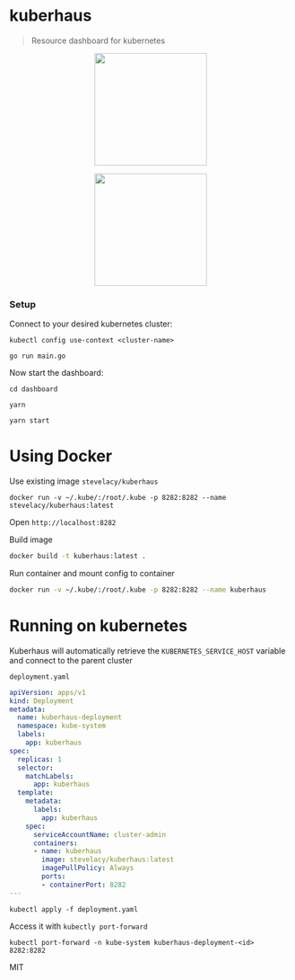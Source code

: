# kuberhaus
> Resource dashboard for kubernetes

<p align="center">
  <img height="200" src="assets/logo.png">
</p>

<p align="center">
  <img height="200" src="assets/screenshot1.png">
</p>


### Setup

Connect to your desired kubernetes cluster:

```
kubectl config use-context <cluster-name>
```

```
go run main.go
```

Now start the dashboard:

```
cd dashboard

yarn

yarn start
```

# Using Docker

Use existing image `stevelacy/kuberhaus`

`docker run -v ~/.kube/:/root/.kube -p 8282:8282 --name stevelacy/kuberhaus:latest`

Open `http://localhost:8282`

Build image

```sh
docker build -t kuberhaus:latest .
```

Run container and mount config to container
```sh
docker run -v ~/.kube/:/root/.kube -p 8282:8282 --name kuberhaus
```


# Running on kubernetes

Kuberhaus will automatically retrieve the `KUBERNETES_SERVICE_HOST` variable and connect to the parent cluster


`deployment.yaml`

```yaml
apiVersion: apps/v1
kind: Deployment
metadata:
  name: kuberhaus-deployment
  namespace: kube-system
  labels:
    app: kuberhaus
spec:
  replicas: 1
  selector:
    matchLabels:
      app: kuberhaus
  template:
    metadata:
      labels:
        app: kuberhaus
    spec:
      serviceAccountName: cluster-admin
      containers:
      - name: kuberhaus
        image: stevelacy/kuberhaus:latest
        imagePullPolicy: Always
        ports:
        - containerPort: 8282
---
```

`kubectl apply -f deployment.yaml`

Access it with `kubectly port-forward`

`kubectl port-forward -n kube-system kuberhaus-deployment-<id> 8282:8282`

MIT
